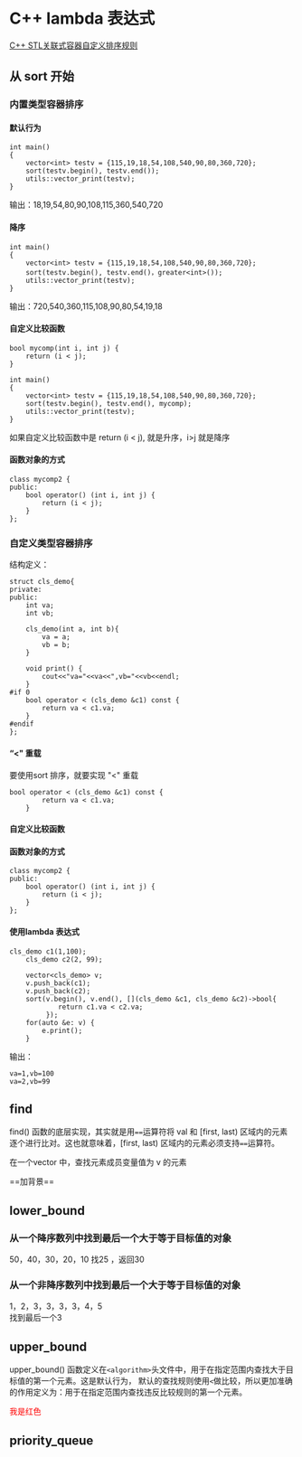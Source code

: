# C++ lambda 表达式


[C++ STL关联式容器自定义排序规则](http://c.biancheng.net/view/7213.html)  

## 从 sort 开始
### 内置类型容器排序
#### 默认行为
```
int main()
{
    vector<int> testv = {115,19,18,54,108,540,90,80,360,720};
    sort(testv.begin(), testv.end());
    utils::vector_print(testv);
}
```

输出：18,19,54,80,90,108,115,360,540,720

#### 降序
```
int main()
{
    vector<int> testv = {115,19,18,54,108,540,90,80,360,720};
    sort(testv.begin(), testv.end()，greater<int>());
    utils::vector_print(testv);
}
```
输出：720,540,360,115,108,90,80,54,19,18

#### 自定义比较函数
```
bool mycomp(int i, int j) {
    return (i < j);
}

int main()
{
    vector<int> testv = {115,19,18,54,108,540,90,80,360,720};
    sort(testv.begin(), testv.end(), mycomp);
    utils::vector_print(testv);
}
```
如果自定义比较函数中是 return (i < j), 就是升序，i>j 就是降序

#### 函数对象的方式
```
class mycomp2 {
public:
    bool operator() (int i, int j) {
        return (i < j);
    }
};
```

### 自定义类型容器排序

结构定义：
```
struct cls_demo{
private:
public:
    int va;
    int vb;

    cls_demo(int a, int b){
        va = a;
        vb = b;
    }

    void print() {
        cout<<"va="<<va<<",vb="<<vb<<endl;
    }
#if 0
    bool operator < (cls_demo &c1) const {
        return va < c1.va;
    }
#endif
};
```

#### “<" 重载
要使用sort 排序，就要实现 "<" 重载
```
bool operator < (cls_demo &c1) const {
        return va < c1.va;
    }
```

#### 自定义比较函数

#### 函数对象的方式
```
class mycomp2 {
public:
    bool operator() (int i, int j) {
        return (i < j);
    }
};
```

#### 使用lambda 表达式
```
cls_demo c1(1,100);
    cls_demo c2(2, 99);

    vector<cls_demo> v;
    v.push_back(c1);
    v.push_back(c2);
    sort(v.begin(), v.end(), [](cls_demo &c1, cls_demo &c2)->bool{
            return c1.va < c2.va;
         });
    for(auto &e: v) {
        e.print();
    }
```
输出： 
```
va=1,vb=100
va=2,vb=99
```


## find
find() 函数的底层实现，其实就是用`==`运算符将 val 和 [first, last) 区域内的元素逐个进行比对。这也就意味着，[first, last) 区域内的元素必须支持`==`运算符。  

在一个vector 中，查找元素成员变量值为 v 的元素

==加背景==
## lower_bound

### 从一个降序数列中找到最后一个大于等于目标值的对象  

50，40，30，20，10
找25  ，返回30  


### 从一个非降序数列中找到最后一个大于等于目标值的对象
1，2，3，3，3，3，4，5  
找到最后一个3


## upper_bound
upper_bound() 函数定义在`<algorithm>`头文件中，用于在指定范围内查找大于目标值的第一个元素。这是默认行为， 默认的查找规则使用`<`做比较，所以更加准确的作用定义为：用于在指定范围内查找违反比较规则的第一个元素。  

<font color=red>我是红色</font>  
## priority_queue

